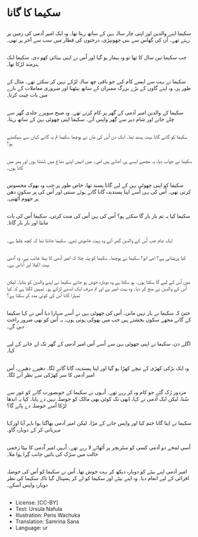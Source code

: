 # سکیما کا گانا

##
سکیما اپنے والدین اور اپنی چار سالہ بہن کے ساتھ رہتا تھا۔ وہ ایک امیر آدمی کی زمین پر رہتے تھے۔ اُن کی گھاس سے بنی جھونپڑی، درختوں کی قطار میں سب سے آخر پر تھی۔

##
جب سکیما تین سال کا تھا تو وہ بیمار ہو گیا اور اُس نے اپنی بینائی کھو دی۔ سکیما ایک ہنرمند لڑکا تھا۔

##
سکیما نے بہت سے ایسے کام کیے جو باقی چھ سالہ لڑکے نہیں کر سکتے تھے۔ مثال کے طور پر، وہ اپنے گاوں کے بڑے بزرگ ممبران کے ساتھ بیٹھتا اور ضروری معاملات کے بارے میں بات چیت کرتا۔

##
سکیما کے والدین امیر آدمی کے گھر پر کام کرتے تھے۔ وہ صبح سویرے جلدی گھر سے چلے جاتے اور شام دیر سے گھر واپس آتے۔ سکیما اپنی چھوٹی بہن کے ساتھ رہتا۔

##
سکیما کو گانے گانا بہت پسند تھا۔ ایک دن اُس کی ماں نے پوچھا سکیما تم یہ گانے کہاں سے سیکھتے ہو؟

##
سکیما نے جواب دیا، یہ مجھے ایسے ہی آجاتے ہیں امی۔ میں انہیں اپنے دماغ میں سُننتا ہوں اور پھر میں گاتا ہوں۔

##
سکیما کو اپنی چھوٹی بہن کے لیے گانا پسند تھا، خاص طور پر جب وہ بھوک محسوس کرتی تھی۔ اُس کی بہن اُسے اپنا پسندیدہ گانا گاتے ہوئے سنتی اور اُس کی پر سکون دھن پر جھوم اُٹھتی۔

##
سکیما کیا یہ تم بار بار گا سکتے ہو؟ اُس کی بہن اُس کی منت کرتی۔ سکیما اُس کی بات مانتا اور بار بار گاتا۔

##
ایک شام جب اُس کے والدین گھر آئے وہ بہت خاموش تھے۔ سکیما جانتا تھا کہ کچھ غلط ہے۔

##
کیا پریشانی ہے؟ امی ابو؟ سکیما نے پوچھا۔ سکیما کو پتہ چلا کہ امیر آدمی کا بیٹا غائب ہے۔ وہ آدمی بہت اکیلا اور اُداس ہے۔

##
میں اُس کے لیے گا سکتا ہوں۔ ہو سکتا ہے وہ دوبارہ خوش ہو جائے سکیما نے اپنے والدین کو بتایا۔ لیکن اُس کے والدین نے منع کر دیا۔ وہ بہت امیر ہے اور تم صرف ایک اندھے لڑکے ہو۔ تمہیں لگتا ہے کہ کیا تمہارا گانا اُس کی کوئی مدد کر سکتا ہے؟

##
حتیٰ کہ سکیما نے ہار نہیں مانی۔ اُس کی چھوٹی بہن نے اُسے سہارا دیا اُس نے کہا سکیما کے گانے مجھے سکون بخشتے ہیں جب میں بھوکی ہوتی ہوں۔ یہ اُس کو بھی ضرور راحت دیں گے۔

##
اگلے دن، سکیما نے اپنی چھوٹی بہن سے اُسے اُس امیر آدمی کے گھر تک لے جانے کے لیے کہا۔

##
وہ ایک بڑکی کھڑی کے نیچے کھڑا ہو گیا اور اپنا پسندیدہ گانا گانے لگا۔ دھیرے دھیرے، اُس امیر آدمی کا سر کھڑکی سے نظر آنے لگا۔

##
مزدور رُک گئے جو کام وہ کر رہے تھے۔ اُنہوں نے سکیما کے خوبصورت گانے کو غور سے سُنا، لیکن ایک آدمی نے کہا، ابھی تک کوئی بھی مالک کو حوصلہ نہیں دے پایا۔ کیا یہ اندھا لڑکا اُسے حوصلہ دے پائے گا؟

##
سکیما نے اپنا گانا ختم کیا اور واپس جانے کے مڑا۔ لیکن امیر آدمی بھاگتا ہوا باہر آیا اورکہا مہربانی کر کے دوبارہ گاو۔

##
اُسی لمحے دو آدمی کسی کو سٹریچر پر اُٹھائے لا رہے تھے۔ اُنہیں امیر آٓدمی کا بیٹا زخمی حالت میں سڑک کی بائیں جانب گِرا ہوا ملا۔

##
امیر آدمی اپنے بیٹے کو دوبارہ دیکھ کر بہت خوش تھا۔ اُس نے سکیما کو اُس کی حوصلہ افزائی کے لیے انعام دیا۔ وہ اپنے بیٹے اور سکیما کو لے کر ہسپتال گیا تاکہ سکیما کی نظر دوبارہ واپس آسکے۔

##
* License: [CC-BY]
* Text: Ursula Nafula
* Illustration: Peris Wachuka
* Translation: Samrina Sana
* Language: ur

